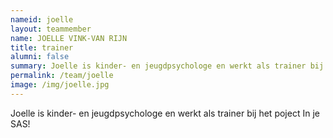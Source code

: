 ```yaml
---
nameid: joelle
layout: teammember
name: JOELLE VINK-VAN RIJN
title: trainer
alumni: false
summary: Joelle is kinder- en jeugdpsychologe en werkt als trainer bij het poject In je SAS!
permalink: /team/joelle
image: /img/joelle.jpg
---
```


Joelle is kinder- en jeugdpsychologe en werkt als trainer bij het poject In je SAS!
